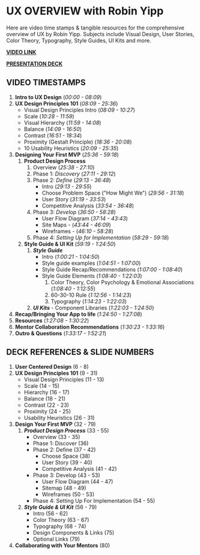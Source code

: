 # UX OVERVIEW with Robin Yipp

Here are video time stamps & tangible resources for the comprehensive overview of UX by Robin Yipp.
Subjects include Visual Design, User Stories, Color Theory, Typography, Style Guides, UI Kits and more.

**[VIDEO LINK](https://us06web.zoom.us/rec/share/7yN75eLMSttC_eWtmt7onNBFkz27fWMVTLEm0nXEe1QnefnmCEpJUGtCWq6PT5q1.fBXMtyB5Ql2Lzl6c?startTime=1717524148000)**

**[PRESENTATION DECK](https://docs.google.com/presentation/d/1LtwgXNQSiya-rs2BGqOpFGfsPGnz3jAtpVAV7NiSzo4/edit#slide=id.g420132f636_0_109)**

## VIDEO TIMESTAMPS

 1. **Intro to UX Design** (_00:00 - 08:09_) 
 1. **UX Design Principles 101**  (_08:09 - 25:36_)
     - Visual Design Principles Intro (_08:09 - 10:27_)
     - Scale (_10:28 - 11:59_)
     - Visual Hierarchy (_11:59 - 14:08_)
     - Balance (_14:09 - 16:50_)
     - Contrast (_16:51 - 18:34_)
     - Proximity (Gestalt Principle) (_18:36 - 20:08_)
     - 10 Usability Heuristics (_20:09 - 25:35_)
 1. **Designing Your First MVP** (_25:36 - 59:18_) 
     1. **Product Design Process**
          1. Overview (_25:38 - 27:10_)
          1. Phase 1: _Discovery_ (_27:11 - 29:12_)
          1. Phase 2: _Define_ (_29:13 - 36:48_)
               - Intro (_29:13 - 29:55_)
               - Choose Problem Space ("How Might We") (_29:56 - 31:18_)
               - User Story (_31:19 - 33:53_)
               - Competitive Analysis (_33:54 - 36:48_)
          1. Phase 3: _Develop_ (_36:50 - 58:28_) 	
               - User Flow Diagram (_37:14 - 43:43_)
               - Site Maps - (_43:44 - 46:09_)
               - Wireframes - (_46:10 - 58:28_)
          1. Phase 4: _Setting Up for Implementation_ (_58:29 - 59:18_)
     1. **Style Guide & UI Kit** (_59:19 - 1:24:50_)
          1. _**Style Guide**_  
               - Intro (_1:00:21 - 1:04:50_)
               - Style guide examples (_1:04:51 - 1:07:00_)
               - Style Guide Recap/Recommendations (_1:07:00 - 1:08:40_)
               - Style Guide Elements (_1:08:40 - 1:22:03_)
                    1. Color Theory, Color Psychology & Emotional Associations (_1:08:40 - 1:12:55_)
                    1. 60-30-10 Rule (_1:12:56 - 1:14:23_)
                    1. Typography (_1:14:23 - 1:22:03_)
          1. _**UI Kits**_ - Component Libraries (_1:22:03 - 1:24:50_)
1. **Recap/Bringing Your App to life** (_1:24:50 - 1:27:08_)
1. **Resources** (_1:27:08 - 1:30:22_)
1. **Mentor Collaboration Recommendations** (_1:30:23 - 1:33:16_)
1. **Outro & Questions** (_1:33:17 - 1:52:21_)

## DECK REFERENCES & SLIDE NUMBERS

1. **User Centered Design** (6 - 8)
1. **UX Design Principles 101** (9 - 31)
     - Visual Design Principles (11 - 13)
     - Scale (14 - 15)
     - Hierarchy (16 - 17)
     - Balance (18 - 21)
     - Contrast (22 - 23)
     - Proximity (24 - 25)
     - Usability Heuristics (26 - 31)
1. **Design Your First MVP** (32 - 79)
     1. _**Product Design Process**_ (33 - 55)
          - Overview (33 - 35)
          - Phase 1: Discover (36)
          - Phase 2: Define (37 - 42)
               - Choose Space (38)
               - User Story (39 - 40)
               - Competitive Analysis (41 - 42)
          - Phase 3: Develop (43 - 53)
               - User Flow Diagram (44 - 47)
               - Sitemap (48 - 49)
               - Wireframes (50 - 53)
          - Phase 4: Setting Up For Implementation (54 - 55)
     1. _**Style Guide & UI Kit**_ (56 - 79)
          - Intro (56 - 62)
          - Color Theory (63 - 67)
          - Typography (68 - 74)
          - Design Components & Links (75)
          - Optional Links (79)
1. **Collaborating with Your Mentors** (80)

